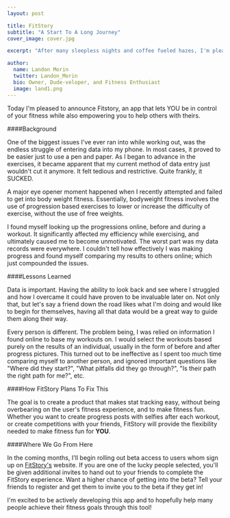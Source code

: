 ```yaml
---
layout: post

title: FitStory
subtitle: "A Start To A Long Journey"
cover_image: cover.jpg

excerpt: "After many sleepless nights and coffee fueled hazes, I'm pleased to announce the launch of FitStory's beta signup website!"

author:
  name: Landon Morin
  twitter: Landon_Morin
  bio: Owner, Dude-veloper, and Fitness Enthusiast
  image: land1.png
---
```


Today I'm pleased to announce Fitstory, an app that lets YOU be in control of your fitness while also empowering you to help others with theirs.

####Background

One of the biggest issues I've ever ran into while working out, was the endless struggle of entering data into my phone. In most cases, it proved to be easier just to use a pen and paper. As I began to advance in the exercises, it became apparent that my current method of data entry just wouldn't cut it anymore. It felt tedious and restrictive. Quite frankly, it SUCKED.

A major eye opener moment happened when I recently attempted and failed to get into body weight fitness. Essentially, bodyweight fitness involves the use of progression based exercises to lower or increase the difficulty of exercise, without the use of free weights.

I found myself looking up the progressions online, before and during a workout. It significantly affected my efficiency while exercising, and ultimately caused me to become unmotivated. The worst part was my data records were everywhere. I couldn't tell how effectively I was making progress and found myself comparing my results to others online; which just compounded the issues. 

####Lessons Learned

Data is important. Having the ability to look back and see where I struggled and how I overcame it could have proven to be invaluable later on. Not only that, but let's say a friend down the road likes what I'm doing and would like to begin for themselves, having all that data would be a great way to guide them along their way.

Every person is different. The problem being, I was relied on information I found online to base my workouts on. I would select the workouts based purely on the results of an individual, usually in the form of before and after progress pictures. This turned out to be ineffective as I spent too much time comparing myself to another person, and ignored important questions like "Where did they start?", "What pitfalls did they go through?", "Is their path the right path for me?", etc.


####How FitStory Plans To Fix This

The goal is to create a product that makes stat tracking easy, without being overbearing on the user's fitness experience, and to make fitness fun. Whether you want to create progress posts with selfies after each workout, or create competitions with your friends, FitStory will provide the flexibility needed to make fitness fun for **YOU**.

####Where We Go From Here

In the coming months, I'll begin rolling out beta access to users whom sign up on [FitStory's](http://FitStory.io) website. If you are one of the lucky people selected, you'll be given additional invites to hand out to your friends to complete the FitStory experience. Want a higher chance of getting into the beta? Tell your friends to register and get them to invite you to the beta if they get in!


I'm excited to be actively developing this app and to hopefully help many people achieve their fitness goals through this tool! 
